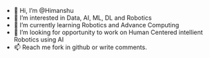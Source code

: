 - 👋 Hi, I’m @Himanshu
- 👀 I’m interested in Data, AI, ML, DL and Robotics
- 🌱 I’m currently learning Robotics and Advance Computing
- 💞️ I’m looking for opportunity to work on Human Centered intellient Robotics using AI 
- 📫 Reach me fork in github or write comments. 

<!---
HP-wascodigama/HP-wascodigama is a ✨ special ✨ repository because its `README.md` (this file) appears on your GitHub profile.
You can click the Preview link to take a look at your changes.
--->

